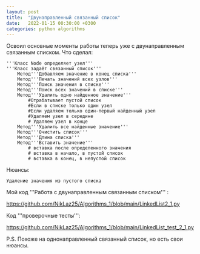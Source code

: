 ```yaml
---
layout: post
title:  "Двунаправленный связанный список"
date:   2022-01-15 00:30:00 +0300
categories: python algorithms
---
```



Освоил основные моменты работы теперь уже с двунаправленным связанным списком.
 Что сделал:

	'''Класс Node определяет узел'''
	'''Класс задаёт связанный список'''
		Метод'''Добавляем значение в конец списка'''
		Метод'''Печать значений всех узлов'''
		Метод'''Поиск значения в списке'''
		Метод'''Поиск всех значений в списке'''
		Метод'''Удалить одно найденное значение'''
			#Отрабатывает пустой список
			#Если в списке только один узел
			#Если удаляем только один-первый найденный узел
			#Удаляем узел в середине
			# Удаляем узел в конце
		Метод'''Удалить все найденные значение'''
		Метод'''Очистить список'''
		Метод'''Длина списка'''
		Метод'''Вставить значение'''
			# вставка после определенного значения
			# вставка в начало, в пустой список
			# вставка в конец, в непустой список
			
Нюансы:

	Удаление значения из пустого списка
		
Мой код '''Работа с двунаправленным связанным списком''' :

https://github.com/NikLaz25/Algorithms_1/blob/main/LinkedList2_1.py

Код  '''проверочные тесты''':

https://github.com/NikLaz25/Algorithms_1/blob/main/LinkedList_test_2_1.py

P.S. Похоже на однонаправленный связанный список, но есть свои нюансы.